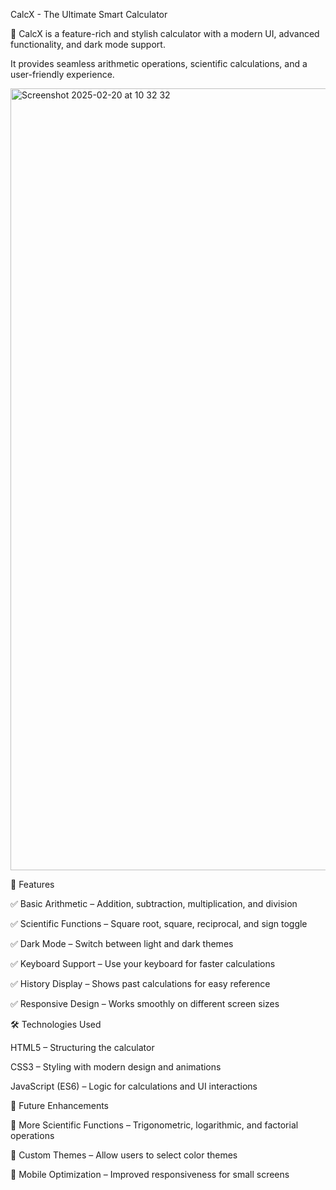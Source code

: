 CalcX - The Ultimate Smart Calculator

🚀 CalcX is a feature-rich and stylish calculator with a modern UI, advanced functionality, and dark mode support. 

It provides seamless arithmetic operations, scientific calculations, and a user-friendly experience.

<img width="1251" alt="Screenshot 2025-02-20 at 10 32 32" src="https://github.com/user-attachments/assets/c54a7a62-de42-4ef1-b3e4-b0f631aaa7fb" />

🌟 Features

✅ Basic Arithmetic – Addition, subtraction, multiplication, and division

✅ Scientific Functions – Square root, square, reciprocal, and sign toggle

✅ Dark Mode – Switch between light and dark themes

✅ Keyboard Support – Use your keyboard for faster calculations

✅ History Display – Shows past calculations for easy reference

✅ Responsive Design – Works smoothly on different screen sizes


🛠️ Technologies Used

HTML5 – Structuring the calculator

CSS3 – Styling with modern design and animations

JavaScript (ES6) – Logic for calculations and UI interactions


🎯 Future Enhancements

🚀 More Scientific Functions – Trigonometric, logarithmic, and factorial operations

🎨 Custom Themes – Allow users to select color themes

📱 Mobile Optimization – Improved responsiveness for small screens




